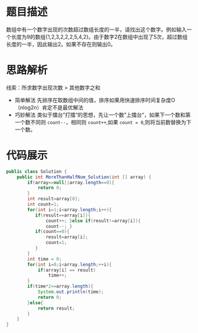 #  题目描述

数组中有一个数字出现的次数超过数组长度的一半，请找出这个数字。例如输入一个长度为9的数组{1,2,3,2,2,2,5,4,2}。由于数字2在数组中出现了5次，超过数组长度的一半，因此输出2。如果不存在则输出0。

#  思路解析

线索：所求数字出现次数 > 其他数字之和

- 简单解法  先排序在取数组中间的值，排序如果用快速排序时间复杂度O（nlog2n）肯定不是最优解法
- 巧妙解法  类似于擂台”打擂“的思想，先让一个数”上擂台“，如果下一个数和第一个数不同则 `count--`，相同则 `count++`,如果 `count = 0`,则将当前数替换为下一个数。 

#  代码展示
```java
public class Solution {
    public int MoreThanHalfNum_Solution(int [] array) {
        if(array==null||array.length==0){
            return 0;
        }
        int result=array[0];
        int count=1;
        for(int i=1;i<array.length;i++){
           if(result==array[i]){
               count++; }else if(result!=array[i]){
               count--; }
           if(count==0){
               result=array[i];
               count=1;
           }
        }
        int time = 0;
        for(int i=0;i<array.length;++i){
            if(array[i] == result)
                time++;
        }
        if(time*2<=array.length){
            System.out.println(time);
            return 0;
        }else{
            return result;
        }
    }
}
```
